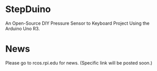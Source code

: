 # StepDuino
An Open-Source DIY Pressure Sensor to Keyboard Project Using the Arduino Uno R3.
# News
Please go to rcos.rpi.edu for news. (Specific link will be posted soon.)
